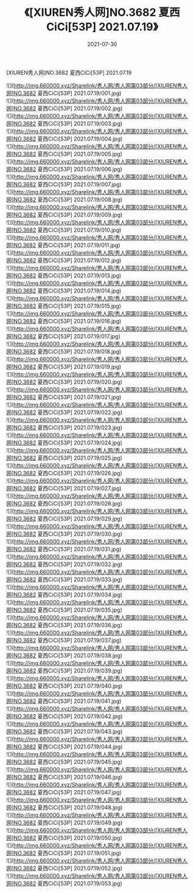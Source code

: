﻿---
layout: post
title:  《[XIUREN秀人网]NO.3682 夏西CiCi[53P] 2021.07.19》
date:   2021-07-30
img: http://img.660000.xyz/Sharelink/秀人网/秀人网第03部分/[XIUREN秀人网]NO.3682 夏西CiCi[53P] 2021.07.19/000.jpg
categories: [美女, 清纯, 唯美]
---

[XIUREN秀人网]NO.3682 夏西CiCi[53P] 2021.07.19

  ![](http://img.660000.xyz/Sharelink/秀人网/秀人网第03部分/[XIUREN秀人网]NO.3682 夏西CiCi[53P] 2021.07.19/001.jpg) <br> ![](http://img.660000.xyz/Sharelink/秀人网/秀人网第03部分/[XIUREN秀人网]NO.3682 夏西CiCi[53P] 2021.07.19/002.jpg) <br> ![](http://img.660000.xyz/Sharelink/秀人网/秀人网第03部分/[XIUREN秀人网]NO.3682 夏西CiCi[53P] 2021.07.19/003.jpg) <br> ![](http://img.660000.xyz/Sharelink/秀人网/秀人网第03部分/[XIUREN秀人网]NO.3682 夏西CiCi[53P] 2021.07.19/004.jpg) <br> ![](http://img.660000.xyz/Sharelink/秀人网/秀人网第03部分/[XIUREN秀人网]NO.3682 夏西CiCi[53P] 2021.07.19/005.jpg) <br> ![](http://img.660000.xyz/Sharelink/秀人网/秀人网第03部分/[XIUREN秀人网]NO.3682 夏西CiCi[53P] 2021.07.19/006.jpg) <br> ![](http://img.660000.xyz/Sharelink/秀人网/秀人网第03部分/[XIUREN秀人网]NO.3682 夏西CiCi[53P] 2021.07.19/007.jpg) <br> ![](http://img.660000.xyz/Sharelink/秀人网/秀人网第03部分/[XIUREN秀人网]NO.3682 夏西CiCi[53P] 2021.07.19/008.jpg) <br> ![](http://img.660000.xyz/Sharelink/秀人网/秀人网第03部分/[XIUREN秀人网]NO.3682 夏西CiCi[53P] 2021.07.19/009.jpg) <br> ![](http://img.660000.xyz/Sharelink/秀人网/秀人网第03部分/[XIUREN秀人网]NO.3682 夏西CiCi[53P] 2021.07.19/010.jpg) <br> ![](http://img.660000.xyz/Sharelink/秀人网/秀人网第03部分/[XIUREN秀人网]NO.3682 夏西CiCi[53P] 2021.07.19/011.jpg) <br> ![](http://img.660000.xyz/Sharelink/秀人网/秀人网第03部分/[XIUREN秀人网]NO.3682 夏西CiCi[53P] 2021.07.19/012.jpg) <br> ![](http://img.660000.xyz/Sharelink/秀人网/秀人网第03部分/[XIUREN秀人网]NO.3682 夏西CiCi[53P] 2021.07.19/013.jpg) <br> ![](http://img.660000.xyz/Sharelink/秀人网/秀人网第03部分/[XIUREN秀人网]NO.3682 夏西CiCi[53P] 2021.07.19/014.jpg) <br> ![](http://img.660000.xyz/Sharelink/秀人网/秀人网第03部分/[XIUREN秀人网]NO.3682 夏西CiCi[53P] 2021.07.19/015.jpg) <br> ![](http://img.660000.xyz/Sharelink/秀人网/秀人网第03部分/[XIUREN秀人网]NO.3682 夏西CiCi[53P] 2021.07.19/016.jpg) <br> ![](http://img.660000.xyz/Sharelink/秀人网/秀人网第03部分/[XIUREN秀人网]NO.3682 夏西CiCi[53P] 2021.07.19/017.jpg) <br> ![](http://img.660000.xyz/Sharelink/秀人网/秀人网第03部分/[XIUREN秀人网]NO.3682 夏西CiCi[53P] 2021.07.19/018.jpg) <br> ![](http://img.660000.xyz/Sharelink/秀人网/秀人网第03部分/[XIUREN秀人网]NO.3682 夏西CiCi[53P] 2021.07.19/019.jpg) <br> ![](http://img.660000.xyz/Sharelink/秀人网/秀人网第03部分/[XIUREN秀人网]NO.3682 夏西CiCi[53P] 2021.07.19/020.jpg) <br> ![](http://img.660000.xyz/Sharelink/秀人网/秀人网第03部分/[XIUREN秀人网]NO.3682 夏西CiCi[53P] 2021.07.19/021.jpg) <br> ![](http://img.660000.xyz/Sharelink/秀人网/秀人网第03部分/[XIUREN秀人网]NO.3682 夏西CiCi[53P] 2021.07.19/022.jpg) <br> ![](http://img.660000.xyz/Sharelink/秀人网/秀人网第03部分/[XIUREN秀人网]NO.3682 夏西CiCi[53P] 2021.07.19/023.jpg) <br> ![](http://img.660000.xyz/Sharelink/秀人网/秀人网第03部分/[XIUREN秀人网]NO.3682 夏西CiCi[53P] 2021.07.19/024.jpg) <br> ![](http://img.660000.xyz/Sharelink/秀人网/秀人网第03部分/[XIUREN秀人网]NO.3682 夏西CiCi[53P] 2021.07.19/025.jpg) <br> ![](http://img.660000.xyz/Sharelink/秀人网/秀人网第03部分/[XIUREN秀人网]NO.3682 夏西CiCi[53P] 2021.07.19/026.jpg) <br> ![](http://img.660000.xyz/Sharelink/秀人网/秀人网第03部分/[XIUREN秀人网]NO.3682 夏西CiCi[53P] 2021.07.19/027.jpg) <br> ![](http://img.660000.xyz/Sharelink/秀人网/秀人网第03部分/[XIUREN秀人网]NO.3682 夏西CiCi[53P] 2021.07.19/028.jpg) <br> ![](http://img.660000.xyz/Sharelink/秀人网/秀人网第03部分/[XIUREN秀人网]NO.3682 夏西CiCi[53P] 2021.07.19/029.jpg) <br> ![](http://img.660000.xyz/Sharelink/秀人网/秀人网第03部分/[XIUREN秀人网]NO.3682 夏西CiCi[53P] 2021.07.19/030.jpg) <br> ![](http://img.660000.xyz/Sharelink/秀人网/秀人网第03部分/[XIUREN秀人网]NO.3682 夏西CiCi[53P] 2021.07.19/031.jpg) <br> ![](http://img.660000.xyz/Sharelink/秀人网/秀人网第03部分/[XIUREN秀人网]NO.3682 夏西CiCi[53P] 2021.07.19/032.jpg) <br> ![](http://img.660000.xyz/Sharelink/秀人网/秀人网第03部分/[XIUREN秀人网]NO.3682 夏西CiCi[53P] 2021.07.19/033.jpg) <br> ![](http://img.660000.xyz/Sharelink/秀人网/秀人网第03部分/[XIUREN秀人网]NO.3682 夏西CiCi[53P] 2021.07.19/034.jpg) <br> ![](http://img.660000.xyz/Sharelink/秀人网/秀人网第03部分/[XIUREN秀人网]NO.3682 夏西CiCi[53P] 2021.07.19/035.jpg) <br> ![](http://img.660000.xyz/Sharelink/秀人网/秀人网第03部分/[XIUREN秀人网]NO.3682 夏西CiCi[53P] 2021.07.19/036.jpg) <br> ![](http://img.660000.xyz/Sharelink/秀人网/秀人网第03部分/[XIUREN秀人网]NO.3682 夏西CiCi[53P] 2021.07.19/037.jpg) <br> ![](http://img.660000.xyz/Sharelink/秀人网/秀人网第03部分/[XIUREN秀人网]NO.3682 夏西CiCi[53P] 2021.07.19/038.jpg) <br> ![](http://img.660000.xyz/Sharelink/秀人网/秀人网第03部分/[XIUREN秀人网]NO.3682 夏西CiCi[53P] 2021.07.19/039.jpg) <br> ![](http://img.660000.xyz/Sharelink/秀人网/秀人网第03部分/[XIUREN秀人网]NO.3682 夏西CiCi[53P] 2021.07.19/040.jpg) <br> ![](http://img.660000.xyz/Sharelink/秀人网/秀人网第03部分/[XIUREN秀人网]NO.3682 夏西CiCi[53P] 2021.07.19/041.jpg) <br> ![](http://img.660000.xyz/Sharelink/秀人网/秀人网第03部分/[XIUREN秀人网]NO.3682 夏西CiCi[53P] 2021.07.19/042.jpg) <br> ![](http://img.660000.xyz/Sharelink/秀人网/秀人网第03部分/[XIUREN秀人网]NO.3682 夏西CiCi[53P] 2021.07.19/043.jpg) <br> ![](http://img.660000.xyz/Sharelink/秀人网/秀人网第03部分/[XIUREN秀人网]NO.3682 夏西CiCi[53P] 2021.07.19/044.jpg) <br> ![](http://img.660000.xyz/Sharelink/秀人网/秀人网第03部分/[XIUREN秀人网]NO.3682 夏西CiCi[53P] 2021.07.19/045.jpg) <br> ![](http://img.660000.xyz/Sharelink/秀人网/秀人网第03部分/[XIUREN秀人网]NO.3682 夏西CiCi[53P] 2021.07.19/046.jpg) <br> ![](http://img.660000.xyz/Sharelink/秀人网/秀人网第03部分/[XIUREN秀人网]NO.3682 夏西CiCi[53P] 2021.07.19/047.jpg) <br> ![](http://img.660000.xyz/Sharelink/秀人网/秀人网第03部分/[XIUREN秀人网]NO.3682 夏西CiCi[53P] 2021.07.19/048.jpg) <br> ![](http://img.660000.xyz/Sharelink/秀人网/秀人网第03部分/[XIUREN秀人网]NO.3682 夏西CiCi[53P] 2021.07.19/049.jpg) <br> ![](http://img.660000.xyz/Sharelink/秀人网/秀人网第03部分/[XIUREN秀人网]NO.3682 夏西CiCi[53P] 2021.07.19/050.jpg) <br> ![](http://img.660000.xyz/Sharelink/秀人网/秀人网第03部分/[XIUREN秀人网]NO.3682 夏西CiCi[53P] 2021.07.19/051.jpg) <br> ![](http://img.660000.xyz/Sharelink/秀人网/秀人网第03部分/[XIUREN秀人网]NO.3682 夏西CiCi[53P] 2021.07.19/052.jpg) <br> ![](http://img.660000.xyz/Sharelink/秀人网/秀人网第03部分/[XIUREN秀人网]NO.3682 夏西CiCi[53P] 2021.07.19/053.jpg) <br>